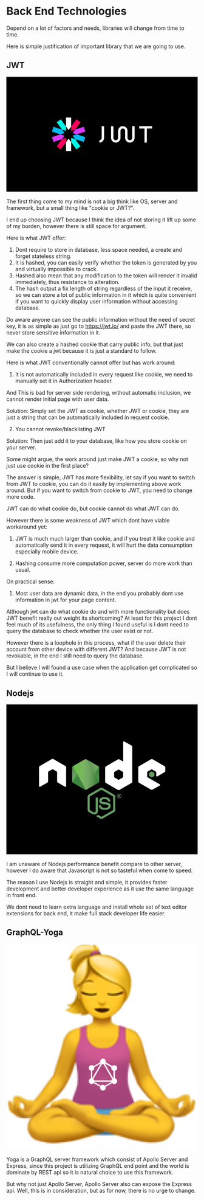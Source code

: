 # Back End Technologies

Depend on a lot of factors and needs, libraries will change from time to time.

Here is simple justification of important library that we are going to use.

## JWT

![](./img/jwt.jpg)

The first thing come to my mind is not a big think like OS, server and framework, but a small thing like "cookie or JWT?".

I end up choosing JWT because I think the idea of not storing it lift up some of my burden, however there is still space for argument.

Here is what JWT offer:

1. Dont require to store in database, less space needed, a create and forget stateless string.
2. It is hashed, you can easily verify whether the token is generated by you and virtually impossible to crack.
3. Hashed also mean that any modification to the token will render it invalid immediately, thus resistance to alteration.
4. The hash output a fix length of string regardless of the input it receive, so we can store a lot of public information in it which is quite convenient if you want to quickly display user information without accessing database.

Do aware anyone can see the public information without the need of secret key, it is as simple as just go to https://jwt.io/ and paste the JWT there, so never store sensitive information in it.

We can also create a hashed cookie that carry public info, but that just make the cookie a jwt because it is just a standard to follow.

Here is what JWT conventionally cannot offer but has work around:

1. It is not automatically included in every request like cookie, we need to manually set it in Authorization header.

And This is bad for server side rendering, without automatic inclusion, we cannot render initial page with user data.

Solution: Simply set the JWT as cookie, whether JWT or cookie, they are just a string that can be automatically included in request cookie.

2. You cannot revoke/blacklisting JWT

Solution: Then just add it to your database, like how you store cookie on your server.

Some might argue, the work around just make JWT a cookie, so why not just use cookie in the first place?

The answer is simple, JWT has more flexibility, let say if you want to switch from JWT to cookie, you can do it easily by implementing above work around. But if you want to switch from cookie to JWT, you need to change more code.

JWT can do what cookie do, but cookie cannot do what JWT can do.

However there is some weakness of JWT which dont have viable workaround yet:

1. JWT is much much larger than cookie, and if you treat it like cookie and automatically send it in every request, it will hurt the data consumption especially mobile device.

2. Hashing consume more computation power, server do more work than usual.

On practical sense:

1. Most user data are dynamic data, in the end you probably dont use information in jwt for your page content.

Although jwt can do what cookie do and with more functionality but does JWT benefit really out weight its shortcoming? At least for this project I dont feel much of its usefulness, the only thing I found useful is I dont need to query the database to check whether the user exist or not.

However there is a loophole in this process, what if the user delete their account from other device with different JWT? And because JWT is not revokable, in the end I still need to query the database.

But I believe I will found a use case when the application get complicated so I will continue to use it.

## Nodejs

![](./img/nodejs.jpg)

I am unaware of Nodejs performance benefit compare to other server, however I do aware that Javascript is not so tasteful when come to speed.

The reason I use Nodejs is straight and simple, it provides faster development and better developer experience as it use the same language in front end.

We dont need to learn extra language and install whole set of text editor extensions for back end, it make full stack developer life easier.

## GraphQL-Yoga

![](./img/graphql_yoga.png)

Yoga is a GraphQL server framework which consist of Apollo Server and Express, since this project is utilizing GraphQL end point and the world is dominate by REST api so it is natural choice to use this framework.

But why not just Apollo Server, Apollo Server also can expose the Express api. Well, this is in consideration, but as for now, there is no urge to change.
